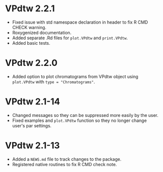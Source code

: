 # VPdtw 2.2.1

* Fixed issue with std namespace declaration in header to fix R CMD CHECK warning.
* Roxygenized documentation.
* Added separate .Rd files for `plot.VPdtw` and `print.VPdtw`.
* Added basic tests.

# VPdtw 2.2.0

* Added option to plot chromatograms from VPdtw object using `plot.VPdtw` with `type = "Chromatograms"`.

# VPdtw 2.1-14

* Changed messages so they can be suppressed more easily by the user.
* Fixed examples and `plot.VPdtw` function so they no longer change user's par settings.

# VPdtw 2.1-13

* Added a `NEWS.md` file to track changes to the package.
* Registered native routines to fix R CMD check note.
